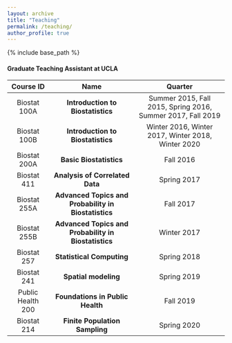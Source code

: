 ```yaml
---
layout: archive
title: "Teaching"
permalink: /teaching/
author_profile: true
---
```


{% include base_path %}

#### Graduate Teaching Assistant at UCLA 

| Course ID | Name | Quarter |
| :--------: |:-----------------:| :----------:|
| Biostat 100A | **Introduction to Biostatistics** | Summer 2015, Fall 2015, Spring 2016, Summer 2017, Fall 2019 |
| Biostat 100B | **Introduction to Biostatistics** | Winter 2016, Winter 2017, Winter 2018, Winter 2020 |
| Biostat 200A | **Basic Biostatistics** | Fall 2016 |
| Biostat 411 | **Analysis of Correlated Data** | Spring 2017 |
| Biostat 255A | **Advanced Topics and Probability in Biostatistics** | Fall 2017 |
| Biostat 255B | **Advanced Topics and Probability in Biostatistics** | Winter 2017 |
| Biostat 257 | **Statistical Computing** | Spring 2018 |
| Biostat 241 | **Spatial modeling** | Spring 2019 |
| Public Health 200 | **Foundations in Public Health** | Fall 2019 |
| Biostat 214 | **Finite Population Sampling** | Spring 2020 |

